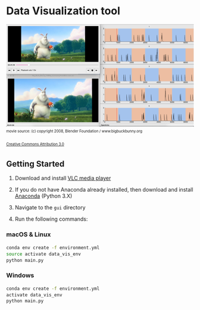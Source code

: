 # Data Visualization tool

<img src="gui_screenshot.png">
<sub><sup>movie source: (c) copyright 2008, Blender Foundation / www.bigbuckbunny.org</sup></sub>

<sub><sup>[Creative Commons Attribution 3.0](https://creativecommons.org/licenses/by/3.0)</sup></sub>

## Getting Started

1. Download and install [VLC media player](https://www.videolan.org/vlc/index.html)

2. If you do not have Anaconda already installed, then download and install [Anaconda](https://docs.anaconda.com/anaconda/install/) (Python 3.X)

3. Navigate to the `gui` directory

4. Run the following commands:

### macOS & Linux

```Bash
conda env create -f environment.yml
source activate data_vis_env
python main.py
```

### Windows

```Bash
conda env create -f environment.yml
activate data_vis_env
python main.py
```

